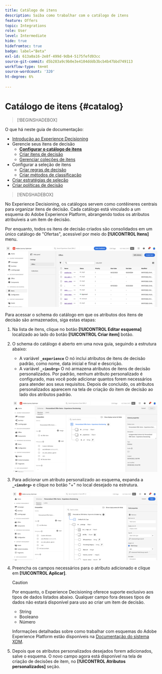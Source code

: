 ```yaml
---
title: Catálogo de itens
description: Saiba como trabalhar com o catálogo de itens
feature: Offers
topic: Integrations
role: User
level: Intermediate
hide: true
hidefromtoc: true
badge: label="Beta"
exl-id: 613a0a16-2e8f-499d-9db4-5175fefd93cc
source-git-commit: d5b283a9c9b0e3e4104dddb3bcb4b47bbd749113
workflow-type: tm+mt
source-wordcount: '320'
ht-degree: 6%

---
```


# Catálogo de itens {#catalog}

>[!BEGINSHADEBOX]

O que há neste guia de documentação:

* [Introdução ao Experience Decisioning](gs-experience-decisioning.md)
* Gerencie seus itens de decisão
   * **[Configurar o catálogo de itens](catalogs.md)**
   * [Criar itens de decisão](items.md)
   * [Gerenciar coleções de itens](collections.md)
* Configurar a seleção de itens
   * [Criar regras de decisão](rules.md)
   * [Criar métodos de classificação](ranking.md)
* [Criar estratégias de seleção](selection-strategies.md)
* [Criar políticas de decisão](create-decision.md)

>[!ENDSHADEBOX]

No Experience Decisioning, os catálogos servem como contêineres centrais para organizar itens de decisão. Cada catálogo está vinculado a um esquema do Adobe Experience Platform, abrangendo todos os atributos atribuíveis a um item de decisão.

Por enquanto, todos os itens de decisão criados são consolidados em um único catálogo de &quot;Ofertas&quot;, acessível por meio do **[!UICONTROL Itens]** menu.

![](assets/catalogs-list.png)

Para acessar o schema do catálogo em que os atributos dos itens de decisão são armazenados, siga estas etapas:

1. Na lista de itens, clique no botão **[!UICONTROL Editar esquema]** localizado ao lado do botão **[!UICONTROL Criar item]** botão.

1. O schema do catálogo é aberto em uma nova guia, seguindo a estrutura abaixo:

   * A variável **`_experience`** O nó inclui atributos de itens de decisão padrão, como nome, data inicial e final e descrição.
   * A variável **`_<imsOrg>`** O nó armazena atributos de itens de decisão personalizados. Por padrão, nenhum atributo personalizado é configurado, mas você pode adicionar quantos forem necessários para atender aos seus requisitos. Depois de concluído, os atributos personalizados aparecem na tela de criação do item de decisão ao lado dos atributos padrão.

   ![](assets/catalogs-schema.png)

1. Para adicionar um atributo personalizado ao esquema, expanda a **`_<imsOrg>`** e clique no botão &quot;+&quot; no local desejado na estrutura.

   ![](assets/catalogs-add.png)

1. Preencha os campos necessários para o atributo adicionado e clique em **[!UICONTROL Aplicar]**.

   >[!CAUTION]
   >
   >Por enquanto, o Experience Decisioning oferece suporte exclusivo aos tipos de dados listados abaixo. Qualquer campo fora desses tipos de dados não estará disponível para uso ao criar um item de decisão.
   >* String
   >* Booleano
   >* Número

   Informações detalhadas sobre como trabalhar com esquemas do Adobe Experience Platform estão disponíveis na [Documentação do sistema XDM](https://experienceleague.adobe.com/docs/experience-platform/xdm/ui/overview.html?lang=pt-BR).

1. Depois que os atributos personalizados desejados forem adicionados, salve o esquema. O novo campo agora está disponível na tela de criação de decisões de item, no **[!UICONTROL Atributos personalizados]** seção.
